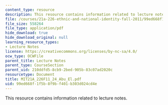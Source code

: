 ```yaml
---
content_type: resource
description: This resource contains information related to lecture notes.
file: /courses/21a-226-ethnic-and-national-identity-fall-2011/99ed668f1f5b8f9bf401b303d024cd4e_MIT21A_226F11_24_Abu_El.pdf
file_size: 558264
file_type: application/pdf
hide_download: true
hide_download_original: null
learning_resource_types:
- Lecture Notes
license: https://creativecommons.org/licenses/by-nc-sa/4.0/
ocw_type: OCWFile
parent_title: Lecture Notes
parent_type: CourseSection
parent_uid: 210ddfd5-8cb9-2bed-905b-83c07ad2020c
resourcetype: Document
title: MIT21A_226F11_24_Abu_El.pdf
uid: 99ed668f-1f5b-8f9b-f401-b303d024cd4e
---
```

This resource contains information related to lecture notes.